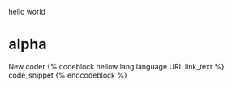 hello world
# alpha
New coder
{% codeblock hellow lang:language URL link_text %}
code_snippet
{% endcodeblock %}
